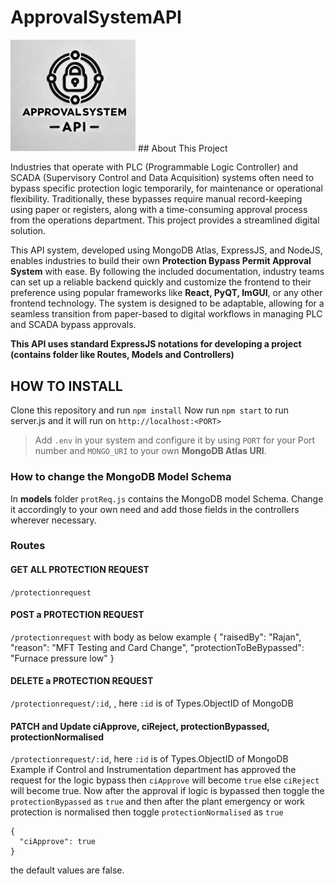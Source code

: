 # ApprovalSystemAPI
<img src="https://github.com/MihirSrivastava-tech/ApprovalSystemAPI/blob/main/logo.jpg" width="200" />
## About This Project

Industries that operate with PLC (Programmable Logic Controller) and SCADA (Supervisory Control and Data Acquisition) systems often need to bypass specific protection logic temporarily, for maintenance or operational flexibility. Traditionally, these bypasses require manual record-keeping using paper or registers, along with a time-consuming approval process from the operations department. This project provides a streamlined digital solution.

This API system, developed using MongoDB Atlas, ExpressJS, and NodeJS, enables industries to build their own **Protection Bypass Permit Approval System** with ease. By following the included documentation, industry teams can set up a reliable backend quickly and customize the frontend to their preference using popular frameworks like **React, PyQT, ImGUI**, or any other frontend technology. The system is designed to be adaptable, allowing for a seamless transition from paper-based to digital workflows in managing PLC and SCADA bypass approvals.

**This API uses standard ExpressJS notations for developing a project (contains folder like Routes, Models and Controllers)**

## HOW TO INSTALL
Clone this repository and run ```npm install```
Now run ```npm start``` to run server.js and it will run on ```http://localhost:<PORT>```
> Add ```.env``` in your system and configure it by using ```PORT``` for your Port number and ```MONGO_URI``` to your own **MongoDB Atlas URI**.

### How to change the MongoDB Model Schema
In **models** folder ```protReq.js``` contains the MongoDB model Schema. Change it accordingly to your own need and add those fields in the controllers wherever necessary.

### Routes

#### GET ALL PROTECTION REQUEST
```/protectionrequest```

#### POST a PROTECTION REQUEST
```/protectionrequest```
with body as below example
{
    "raisedBy": "Rajan",
    "reason": "MFT Testing and Card Change",
    "protectionToBeBypassed": "Furnace pressure low"
}

#### DELETE a PROTECTION REQUEST
```/protectionrequest/:id```, , here ```:id``` is of Types.ObjectID of MongoDB

#### PATCH and Update ciApprove, ciReject, protectionBypassed, protectionNormalised
```/protectionrequest/:id```, here ```:id``` is of Types.ObjectID of MongoDB
Example if Control and Instrumentation department has approved the request for the logic bypass then ```ciApprove``` will become ```true``` else ```ciReject``` will become true. 
Now after the approval if logic is bypassed then toggle the ```protectionBypassed``` as ```true``` and then after the plant emergency or work protection is normalised then toggle ```protectionNormalised``` as ```true```
```
{
  "ciApprove": true
}
```
the default values are false.
